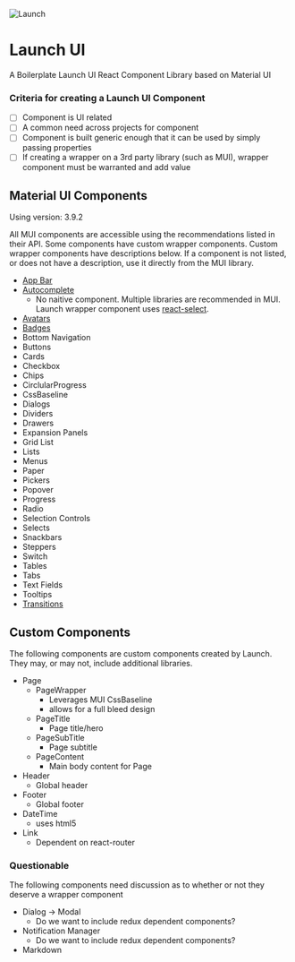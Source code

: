 ![Launch](/images/launch-logo-white.svg)

# Launch UI
A Boilerplate Launch UI React Component Library based on Material UI

### Criteria for creating a Launch UI Component

- [ ] Component is UI related
- [ ] A common need across projects for component
- [ ] Component is built generic enough that it can be used by simply passing properties
- [ ] If creating a wrapper on a 3rd party library (such as MUI), wrapper component must be warranted and add value

## Material UI Components

Using version: 3.9.2

All MUI components are accessible using the recommendations listed in their API.  Some components have custom wrapper components.  Custom wrapper components have descriptions below.  If a component is not listed, or does not have a description, use it directly from the MUI library.

- [App Bar](https://material-ui.com/demos/app-bar/)
- [Autocomplete](https://material-ui.com/demos/autocomplete/)
  - No naitive component.  Multiple libraries are recommended in MUI. Launch wrapper component uses [react-select](https://react-select.com/home).
- [Avatars](https://material-ui.com/demos/avatars/)
- [Badges](https://material-ui.com/demos/badges/)
- Bottom Navigation
- Buttons
- Cards
- Checkbox
- Chips
- CirclularProgress
- CssBaseline
- Dialogs
- Dividers
- Drawers
- Expansion Panels
- Grid List
- Lists
- Menus
- Paper
- Pickers
- Popover
- Progress
- Radio
- Selection Controls
- Selects
- Snackbars
- Steppers
- Switch
- Tables
- Tabs
- Text Fields
- Tooltips
- [Transitions](https://material-ui.com/utils/transitions/)

## Custom Components

The following components are custom components created by Launch. They may, or may not, include additional libraries.

- Page
  - PageWrapper
    - Leverages MUI CssBaseline
    - allows for a full bleed design
  - PageTitle
    - Page title/hero
  - PageSubTitle
    - Page subtitle
  - PageContent
    - Main body content for Page
- Header
  - Global header
- Footer
  - Global footer
- DateTime
  - uses html5
- Link
  - Dependent on react-router

### Questionable

The following components need discussion as to whether or not they deserve a wrapper component

- Dialog -> Modal
  - Do we want to include redux dependent components?
- Notification Manager
  - Do we want to include redux dependent components?
- Markdown
